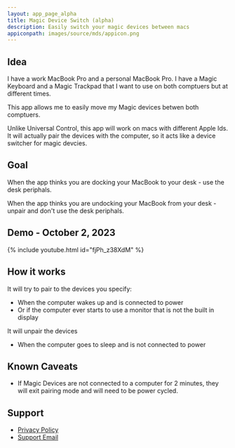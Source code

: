 ```yaml
---
layout: app_page_alpha
title: Magic Device Switch (alpha)
description: Easily switch your magic devices between macs
appiconpath: images/source/mds/appicon.png
---
```


## Idea

I have a work MacBook Pro and a personal MacBook Pro. I have a Magic Keyboard and a Magic Trackpad that I want to use on both comptuers but at different times.

This app allows me to easily move my Magic devices betwen both comptuers.

Unlike Universal Control, this app will work on macs with different Apple Ids. It will actually pair the devices with the computer, so it acts like a device switcher for magic devcies.


## Goal
When the app thinks you are docking your MacBook to your desk - use the desk periphals.

When the app thinks you are undocking your MacBook from your desk - unpair and don't use the desk periphals. 


## Demo - October 2, 2023  

{% include youtube.html id="fjPh_z38XdM" %}


## How it works

It will try to pair to the devices you specify:
- When the computer wakes up and is connected to power
- Or if the computer ever starts to use a monitor that is not the built in display

It will unpair the devices
- When the computer goes to sleep and is not connected to power


## Known Caveats 
* If Magic Devices are not connected to a computer for 2 minutes, they will exit pairing mode and will need to be power cycled.


## Support
- [Privacy Policy](https://jangelsb.github.io/mds/privacy)
- <a href="mailto:nextcalc.feedback@gmail@@com?subject=MDS Website"
   onmouseover="this.href=this.href.replace('@@','.')">
   Support Email
</a>